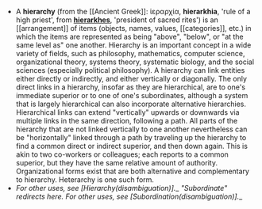 - A **hierarchy** (from the [[Ancient Greek]]: ἱεραρχία, __hierarkhia__, 'rule of a high priest', from __[hierarkhes](https://en.wikipedia.org/wiki/Ordinary_(officer))__, 'president of sacred rites')  is an [[arrangement]] of items (objects, names, values, [[categories]], etc.) in which the items are represented as being "above", "below", or "at the same level as" one another. Hierarchy is an important concept in a wide variety of fields, such as philosophy, mathematics, computer science, organizational theory, systems theory, systematic biology, and the social sciences (especially political philosophy).
    A hierarchy can link entities either directly or indirectly, and either vertically or diagonally. The only direct links in a hierarchy, insofar as they are hierarchical, are to one's immediate superior or to one of one's subordinates, although a system that is largely hierarchical can also incorporate alternative hierarchies. Hierarchical links can extend "vertically" upwards or downwards via multiple links in the same direction, following a path. All parts of the hierarchy that are not linked vertically to one another nevertheless can be "horizontally" linked through a path by traveling up the hierarchy to find a common direct or indirect superior, and then down again. This is akin to two co-workers or colleagues; each reports to a common superior, but they have the same relative amount of authority. Organizational forms exist that are both alternative and complementary to hierarchy. Heterarchy is one such form.
- __For other uses, see __[Hierarchy_(disambiguation)]__.__
    __"Subordinate" redirects here. For other uses, see __[Subordination_(disambiguation)]__.__
